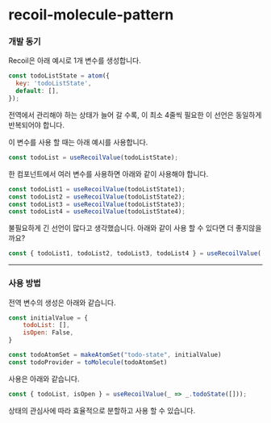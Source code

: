 # recoil-molecule-pattern

### 개발 동기

Recoil은 아래 예시로 1개 변수를 생성합니다.

```jsx
const todoListState = atom({
  key: 'todoListState',
  default: [],
});
```

전역에서 관리해야 하는 상태가 늘어 갈 수록, 이 최소 4줄씩 필요한 이 선언은 동일하게 반복되어야 합니다.

이 변수를 사용 할 때는 아래 예시를 사용합니다.

```jsx
const todoList = useRecoilValue(todoListState);
```

한 컴포넌트에서 여러 변수를 사용하면 아래와 같이 사용해야 합니다.

```jsx
const todoList1 = useRecoilValue(todoListState1);
const todoList2 = useRecoilValue(todoListState2);
const todoList3 = useRecoilValue(todoListState3);
const todoList4 = useRecoilValue(todoListState4);
```

불필요하게 긴 선언이 많다고 생각했습니다. 아래와 같이 사용 할 수 있다면 더 좋지않을까요?

```jsx
const { todoList1, todoList2, todoList3, todoList4 } = useRecoilValue(...);
```

---

### 사용 방법

전역 변수의 생성은 아래와 같습니다.

```jsx
const initialValue = {
    todoList: [],
    isOpen: False,
}

const todoAtomSet = makeAtomSet("todo-state", initialValue)
const todoProvider = toMolecule(todoAtomSet)

```

사용은 아래와 같습니다.

```jsx
const { todoList, isOpen } = useRecoilValue(_ => _.todoState([]));
```

상태의 관심사에 따라 효율적으로 분할하고 사용 할 수 있습니다.
